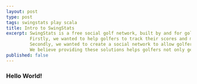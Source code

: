 ```yaml
---
layout: post
type: post
tags: swingstats play scala
title: Intro to SwingStats
excerpt: SwingStats is a free social golf network, built by and for golfers.  We built this application to solve two problems.
         Firstly, we wanted to help golfers to track their scores and maintain a valid handicap (without needing to belong to a country club).
         Secondly, we wanted to create a social network to allow golfers to connect and coordinate foursomes and golf outings.
         We believe providing these solutions helps golfers not only get better at golf but also enjoy the game as well.
published: false
---
```


<h3>Hello World!</h3>